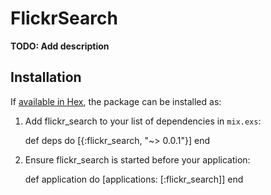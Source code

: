 # FlickrSearch

**TODO: Add description**

## Installation

If [available in Hex](https://hex.pm/docs/publish), the package can be installed as:

  1. Add flickr_search to your list of dependencies in `mix.exs`:

        def deps do
          [{:flickr_search, "~> 0.0.1"}]
        end

  2. Ensure flickr_search is started before your application:

        def application do
          [applications: [:flickr_search]]
        end

